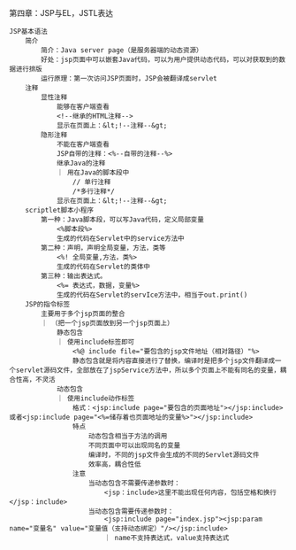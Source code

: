 

第四章：JSP与EL，JSTL表达

    JSP基本语法
        简介
            简介：Java server page（是服务器端的动态资源）
            好处：jsp页面中可以嵌套Java代码，可以为用户提供动态代码，可以对获取到的数据进行排版
            运行原理：第一次访问JSP页面时，JSP会被翻译成servlet
        注释
            显性注释
                能够在客户端查看
                <!--继承的HTML注释-->
                显示在页面上：&lt;!--注释--&gt;
            隐形注释
                不能在客户端查看
                JSP自带的注释：<%--自带的注释--%>
                继承Java的注释
                ｜ 用在Java的脚本段中
                    // 单行注释
                    /*多行注释*/
                显示在页面上：&lt;!--注释--&gt;
        scriptlet脚本小程序
            第一种：Java脚本段，可以写Java代码，定义局部变量
                <%脚本段%>
                生成的代码在Servlet中的service方法中
            第二种：声明，声明全局变量，方法，类等
                <%! 全局变量,方法，类%>
                生成的代码在Servlet的类体中
            第三种：输出表达式。
                <%= 表达式，数据，变量%>
                生成的代码在Servlet的servIce方法中，相当于out.print()
        JSP的指令标签
            主要用于多个jsp页面的整合
            ｜ （把一个jsp页面放到另一个jsp页面上）
                静态包含
                ｜ 使用include标签即可
                    <%@ include file="要包含的jsp文件地址（相对路径）"%>
                    静态包含就是将内容直接进行了替换，编译时是把多个jsp文件翻译成一个servlet源码文件，全部放在了jspService方法中，所以多个页面上不能有同名的变量，耦合性高，不灵活
                动态包含
                ｜ 使用include动作标签                                  
                    格式：<jsp:include page="要包含的页面地址"></jsp:include> 或者<jsp:include page="<%=储存着也页面地址的变量%>"></jsp:include>
                    特点
                        动态包含相当于方法的调用
                        不同页面中可以出现同名的变量
                        编译时，不同的jsp文件会生成的不同的Servlet源码文件
                        效率高，耦合性低
                    注意
                        当动态包含不需要传递参数时：
                            <jsp：include>这里不能出现任何内容，包括空格和换行</jsp：include>
                        当动态包含需要传递参数时：
                            <jsp:include page="index.jsp"><jsp:param name="变量名" value="变量值（支持动态绑定）"/></jsp:include>
                            ｜ name不支持表达式，value支持表达式







